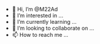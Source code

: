 - 👋 Hi, I’m @M22Ad
- 👀 I’m interested in ...
- 🌱 I’m currently learning ...
- 💞️ I’m looking to collaborate on ...
- 📫 How to reach me ...

<!---
M22Ad/M22Ad is a ✨ special ✨ repository because its `README.md` (this file) appears on your GitHub profile.
You can click the Preview link to take a look at your changes.
--->
